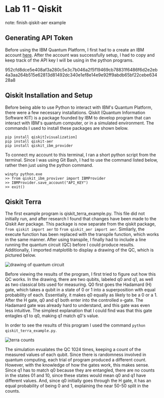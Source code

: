 # Lab 11 - Qiskit

note: finish qiskit-aer example

## Generating API Token
Before using the IBM Quantum Platform, I first had to a create an IBM account [here](https://quantum-computing.ibm.com/). After the account was successfully setup, I had to copy and keep track of the API key I will be using in the python programs.

952cfd8dce5e408af3a280c5e3c7b046a2f5f19469cb78831f6486f6d2e2eb4a3aa264b515e62813d81492dc340e1ef8e14e9e92ff9abdb65bf22cebe63428a8

## Qiskit Installation and Setup
Before being able to use Python to interact with IBM's Quantum Platform, there were a few necessary installations. Qiskit (Quantum Information Software KIT) is a package founded by IBM to develop program that can interact with IBM's quantum computer, or in a simulated environment. The commands I used to install these packages are shown below. 

```
pip install qiskit[visualization]
pip install qiskit-aer
pip install qiskit_ibm_provider
```

To connect my account to this terminal, I ran a short python script from the terminal. Since I was using Git Bash, I had to use the command listed below, rather then just using the python command.

```
winpty python.exe
>> from qiskit_ibm_proviver import IBMProvider
>> IBMProvider.save_account("API_KEY")
>> exit()
```

## Qiskit Terra

The first example program is qiskit_terra_example.py. This file did not initially run, and after research I found that changes have been made to the Qiskit Aer package. This package is now separate from the qiskit package, ```from qiskit import aer``` to ```from qiskit_aer import aer```. Simliarly, the execute function has been replaced with the transpile function, which works in the same manner. After using transpile, I finally had to include a line running the quantum circuit (QC) before I could produce results. Additionally, I imported matplotlib to display a drawing of the QC, which is pictured below.

![drawing of quantum circuit](https://github.com/user-attachments/assets/a2a591fa-85e0-4834-9513-9930326d57ea)

Before viewing the results of the program, I first tried to figure out how this QC works. In the drawing, there are two qubits, labeled q0 and q1, as well as two classical bits used for measuring. Q0 first goes the Hadamard (H) gate, which takes a qubit in a state of 0 or 1 into a superposition with equal probability of each. Essentially, it makes q0 equally as likely to be a 0 or a 1. After the H gate, q0 and q1 both enter into the controlled x-gate. The Hadamard gate was already hard to understand, and this gate was even less intuitive. The simplest explanation that I could find was that this gate entagles q1 to q0, making q1 match q0's value.

In order to see the results of this program I used the command ```python qiskit_terra_example.py```. 

![terra counts](https://github.com/user-attachments/assets/9818c0ba-0781-4d04-859f-28e565f3429a)

The simulation evualates the QC 1024 times, keeping a count of the measured values of each qubit. Since there is randomness involved in quantum computing, each trial of program produced a different count. However, with the knowledge of how the gates work, this makes sense. Since q1 has to match q0 because they are entangled, there are no counts in the states 01 and 10, since these states would mean q0 and q1 have different values. And, since q0 initially goes through the H gate, it has an equal probability of being 0 and 1, explaining the near 50-50 split in the counts.
